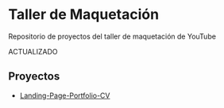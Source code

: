 # Taller de Maquetación

Repositorio de proyectos del taller de maquetación de YouTube

ACTUALIZADO

## Proyectos

- [Landing-Page-Portfolio-CV](https://cesarskaiser.github.io/youtube-taller-maquetacion/portfolio-cv)